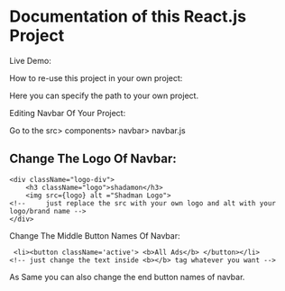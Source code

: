 # Documentation of this React.js Project

Live Demo:

How to re-use this project in your own project:

Here you can specify the path to your own project.

Editing Navbar Of Your Project:

Go to the src> components> navbar> navbar.js

## Change The Logo Of Navbar:

```
<div className="logo-div">
    <h3 className="logo">shadamon</h3>
    <img src={logo} alt ="Shadman Logo"> 
<!--     just replace the src with your own logo and alt with your logo/brand name -->
</div>
```

Change The Middle Button Names Of Navbar:
```
 <li><button className='active'> <b>All Ads</b> </button></li> 
<!-- just change the text inside <b></b> tag whatever you want -->
```

As Same you can also change the end button names of navbar.
